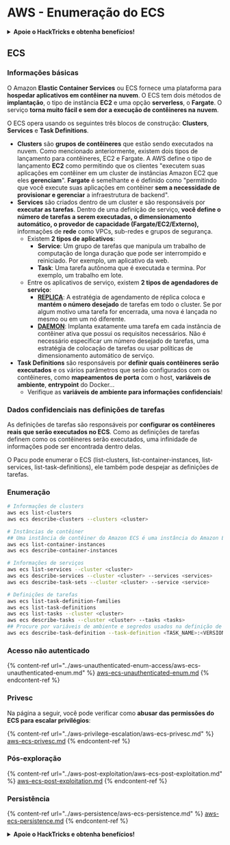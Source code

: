 # AWS - Enumeração do ECS

<details>

<summary><strong>Apoie o HackTricks e obtenha benefícios!</strong></summary>

* Se você deseja ver sua **empresa anunciada no HackTricks** ou se deseja acessar a **última versão do PEASS ou baixar o HackTricks em PDF**, verifique os [**PLANOS DE ASSINATURA**](https://github.com/sponsors/carlospolop)!
* Obtenha o [**swag oficial do PEASS & HackTricks**](https://peass.creator-spring.com)
* Descubra [**The PEASS Family**](https://opensea.io/collection/the-peass-family), nossa coleção exclusiva de [**NFTs**](https://opensea.io/collection/the-peass-family)
* **Junte-se ao** 💬 [**grupo do Discord**](https://discord.gg/hRep4RUj7f) ou ao [**grupo do telegram**](https://t.me/peass) ou **siga-me** no **Twitter** 🐦 [**@carlospolopm**](https://twitter.com/carlospolopm).
* **Compartilhe suas técnicas de hacking enviando PRs para os repositórios do** [**HackTricks**](https://github.com/carlospolop/hacktricks) e [**HackTricks Cloud**](https://github.com/carlospolop/hacktricks-cloud) no github.

</details>

## ECS

### Informações básicas

O Amazon **Elastic Container Services** ou ECS fornece uma plataforma para **hospedar aplicativos em contêiner na nuvem**. O ECS tem dois métodos de **implantação**, o tipo de instância **EC2** e uma opção **serverless**, o **Fargate**. O serviço **torna muito fácil e sem dor a execução de contêineres na nuvem**.

O ECS opera usando os seguintes três blocos de construção: **Clusters**, **Services** e **Task Definitions**.

* **Clusters** são **grupos de contêineres** que estão sendo executados na nuvem. Como mencionado anteriormente, existem dois tipos de lançamento para contêineres, EC2 e Fargate. A AWS define o tipo de lançamento **EC2** como permitindo que os clientes "executem suas aplicações em contêiner em um cluster de instâncias Amazon EC2 que eles **gerenciam**". **Fargate** é semelhante e é definido como "permitindo que você execute suas aplicações em contêiner **sem a necessidade de provisionar e gerenciar** a infraestrutura de backend".
* **Services** são criados dentro de um cluster e são responsáveis por **executar as tarefas**. Dentro de uma definição de serviço, **você define o número de tarefas a serem executadas, o dimensionamento automático, o provedor de capacidade (Fargate/EC2/Externo),** informações de **rede** como VPCs, sub-redes e grupos de segurança.
  * Existem **2 tipos de aplicativos**:
    * **Service**: Um grupo de tarefas que manipula um trabalho de computação de longa duração que pode ser interrompido e reiniciado. Por exemplo, um aplicativo da web.
    * **Task**: Uma tarefa autônoma que é executada e termina. Por exemplo, um trabalho em lote.
  * Entre os aplicativos de serviço, existem **2 tipos de agendadores de serviço**:
    * [**REPLICA**](https://docs.aws.amazon.com/AmazonECS/latest/developerguide/ecs\_services.html): A estratégia de agendamento de réplica coloca e **mantém o número desejado** de tarefas em todo o cluster. Se por algum motivo uma tarefa for encerrada, uma nova é lançada no mesmo ou em um nó diferente.
    * [**DAEMON**](https://docs.aws.amazon.com/AmazonECS/latest/developerguide/ecs\_services.html): Implanta exatamente uma tarefa em cada instância de contêiner ativa que possui os requisitos necessários. Não é necessário especificar um número desejado de tarefas, uma estratégia de colocação de tarefas ou usar políticas de dimensionamento automático de serviço.
* **Task Definitions** são responsáveis por **definir quais contêineres serão executados** e os vários parâmetros que serão configurados com os contêineres, como **mapeamentos de porta** com o host, **variáveis de ambiente**, **entrypoint** do Docker...
  * Verifique as **variáveis de ambiente para informações confidenciais**!

### Dados confidenciais nas definições de tarefas

As definições de tarefas são responsáveis por **configurar os contêineres reais que serão executados no ECS**. Como as definições de tarefas definem como os contêineres serão executados, uma infinidade de informações pode ser encontrada dentro delas.

O Pacu pode enumerar o ECS (list-clusters, list-container-instances, list-services, list-task-definitions), ele também pode despejar as definições de tarefas.

### Enumeração

```bash
# Informações de clusters
aws ecs list-clusters
aws ecs describe-clusters --clusters <cluster>

# Instâncias de contêiner
## Uma instância de contêiner do Amazon ECS é uma instância do Amazon EC2 que está executando o agente de contêiner do Amazon ECS e foi registrada em um cluster do Amazon ECS.
aws ecs list-container-instances
aws ecs describe-container-instances

# Informações de serviços
aws ecs list-services --cluster <cluster>
aws ecs describe-services --cluster <cluster> --services <services>
aws ecs describe-task-sets --cluster <cluster> --service <service>

# Definições de tarefas
aws ecs list-task-definition-families
aws ecs list-task-definitions
aws ecs list-tasks --cluster <cluster>
aws ecs describe-tasks --cluster <cluster> --tasks <tasks>
## Procure por variáveis de ambiente e segredos usados na definição de tarefa
aws ecs describe-task-definition --task-definition <TASK_NAME>:<VERSION>
```

### Acesso não autenticado

{% content-ref url="../aws-unauthenticated-enum-access/aws-ecs-unauthenticated-enum.md" %}
[aws-ecs-unauthenticated-enum.md](../aws-unauthenticated-enum-access/aws-ecs-unauthenticated-enum.md)
{% endcontent-ref %}

### Privesc

Na página a seguir, você pode verificar como **abusar das permissões do ECS para escalar privilégios**:

{% content-ref url="../aws-privilege-escalation/aws-ecs-privesc.md" %}
[aws-ecs-privesc.md](../aws-privilege-escalation/aws-ecs-privesc.md)
{% endcontent-ref %}

### Pós-exploração

{% content-ref url="../aws-post-exploitation/aws-ecs-post-exploitation.md" %}
[aws-ecs-post-exploitation.md](../aws-post-exploitation/aws-ecs-post-exploitation.md)
{% endcontent-ref %}

### Persistência

{% content-ref url="../aws-persistence/aws-ecs-persistence.md" %}
[aws-ecs-persistence.md](../aws-persistence/aws-ecs-persistence.md)
{% endcontent-ref %}

<details>

<summary><strong>Apoie o HackTricks e obtenha benefícios!</strong></summary>

* Se você deseja ver sua **empresa anunciada no HackTricks** ou se deseja acessar a **última versão do PEASS ou baixar o HackTricks em PDF**, verifique os [**PLANOS DE ASSINATURA**](https://github.com/sponsors/carlospolop)!
* Obtenha o [**swag oficial do PEASS & HackTricks**](https://peass.creator-spring.com)
* Descubra [**The PEASS Family**](https://opensea.io/collection/the-peass-family), nossa coleção exclusiva de [**NFTs**](https://opensea.io/collection/the-peass-family)
* **Junte-se ao** 💬 [**grupo do Discord**](https://discord.gg/hRep4RUj7f) ou ao [**grupo do telegram**](https://t.me/peass) ou **siga-me** no **Twitter** 🐦 [**@carlospolopm**](https://twitter.com/carlospolopm).
* **Compartilhe suas técnicas de hacking enviando PRs para os repositórios do** [**HackTricks**](https://github.com/carlospolop/hacktricks) e [**HackTricks Cloud**](https://github.com/carlospolop/hacktricks-cloud) no github.

</details>